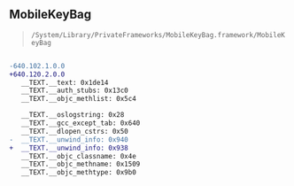 ## MobileKeyBag

> `/System/Library/PrivateFrameworks/MobileKeyBag.framework/MobileKeyBag`

```diff

-640.102.1.0.0
+640.120.2.0.0
   __TEXT.__text: 0x1de14
   __TEXT.__auth_stubs: 0x13c0
   __TEXT.__objc_methlist: 0x5c4

   __TEXT.__oslogstring: 0x28
   __TEXT.__gcc_except_tab: 0x640
   __TEXT.__dlopen_cstrs: 0x50
-  __TEXT.__unwind_info: 0x940
+  __TEXT.__unwind_info: 0x938
   __TEXT.__objc_classname: 0x4e
   __TEXT.__objc_methname: 0x1509
   __TEXT.__objc_methtype: 0x9b0

```
